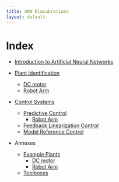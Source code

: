 ```yaml
---
title: ANN Elucubrations
layout: default
---
```

<script src="https://cdn.mathjax.org/mathjax/latest/MathJax.js?config=TeX-AMS-MML_HTMLorMML" type="text/javascript"></script>

# Index

  * [Introduction to Artificial Neural Networks](ann_intro.html)
  
  * [Plant Identification](plant_id.html)
    * [DC motor](plant_id_dc_motor.html)
	* [Robot Arm](plant_id_robot_arm.html)
	<!--* [Mobile Inverted Pendulum](plant_id_mip.html)-->
  
  * [Control Systems](control_systems.html)
	* [Predictive Control](predictive_control.html)
	  <!--* [DC Motor](predictive_ctl_dc_motor.html) -->
	  * [Robot Arm](mpc_robot_arm.html)
    * [Feedback Linearization Control](feedback_linearization_control.html)
	* [Model Reference Control](model_reference_control.html)


  * Annexes
	* [Example Plants](plants.html)
	  * [DC motor](dc_motor.html)
	  * [Robot Arm](robot_arm.html)
	  <!--* [Mobile Inverted Pendulum](mobile_inverted_pendulum.html) -->
	  <!--* [Car-like vehicle](car.html) -->
	  <!--* [Planar Quadrotor](planar_quad.html) -->
	  <!--* [Longitudinal fixed wing](longitudinal_aicraft.html) -->
	  <!--* [Lateral fixed wing](lateral_aicraft.html) -->
    * [Toolboxes](toolboxes.html)
